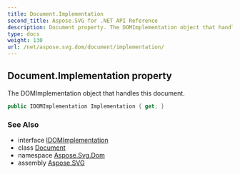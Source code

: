```yaml
---
title: Document.Implementation
second_title: Aspose.SVG for .NET API Reference
description: Document property. The DOMImplementation object that handles this document
type: docs
weight: 130
url: /net/aspose.svg.dom/document/implementation/
---
```

## Document.Implementation property

The DOMImplementation object that handles this document.

```csharp
public IDOMImplementation Implementation { get; }
```

### See Also

* interface [IDOMImplementation](../../idomimplementation/)
* class [Document](../)
* namespace [Aspose.Svg.Dom](../../../aspose.svg.dom/)
* assembly [Aspose.SVG](../../../)
